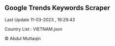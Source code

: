 

## Google Trends Keywords Scraper 
 
Last Update 11-03-2023 , 19:29:43

Country List :
VIETNAM.json



© Abdul Muttaqin 
